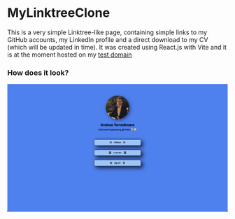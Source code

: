 # MyLinktreeClone
This is a very simple Linktree-like page, containing simple links to my GitHub accounts, my LinkedIn profile and a direct download to my CV (which will be updated in time).
It was created using React.js with Vite and it is at the moment hosted on my [test domain](https://www.torretest.uno)

### How does it look?
![ScreenShot](./src/assets/screenshot.png)


